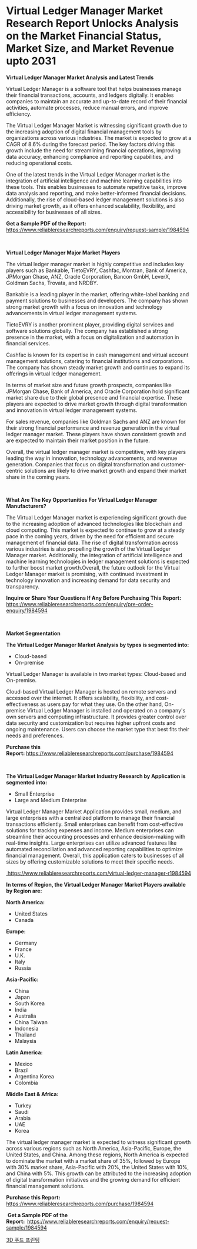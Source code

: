 <p><h1>Virtual Ledger Manager Market Research Report Unlocks Analysis on the Market Financial Status, Market Size, and Market Revenue upto 2031</h1></p><p><strong>Virtual Ledger Manager Market Analysis and Latest Trends</strong></p>
<p><p>Virtual Ledger Manager is a software tool that helps businesses manage their financial transactions, accounts, and ledgers digitally. It enables companies to maintain an accurate and up-to-date record of their financial activities, automate processes, reduce manual errors, and improve efficiency.</p><p>The Virtual Ledger Manager Market is witnessing significant growth due to the increasing adoption of digital financial management tools by organizations across various industries. The market is expected to grow at a CAGR of 8.6% during the forecast period. The key factors driving this growth include the need for streamlining financial operations, improving data accuracy, enhancing compliance and reporting capabilities, and reducing operational costs.</p><p>One of the latest trends in the Virtual Ledger Manager market is the integration of artificial intelligence and machine learning capabilities into these tools. This enables businesses to automate repetitive tasks, improve data analysis and reporting, and make better-informed financial decisions. Additionally, the rise of cloud-based ledger management solutions is also driving market growth, as it offers enhanced scalability, flexibility, and accessibility for businesses of all sizes.</p></p>
<p><strong>Get a Sample PDF of the Report:&nbsp;</strong> <a href="https://www.reliableresearchreports.com/enquiry/request-sample/1984594">https://www.reliableresearchreports.com/enquiry/request-sample/1984594</a></p>
<p>&nbsp;</p>
<p><strong>Virtual Ledger Manager Major Market Players</strong></p>
<p><p>The virtual ledger manager market is highly competitive and includes key players such as Bankable, TietoEVRY, Cashfac, Montran, Bank of America, JPMorgan Chase, ANZ, Oracle Corporation, Bancon GmbH, LeverX, Goldman Sachs, Trovata, and NRDBY. </p><p>Bankable is a leading player in the market, offering white-label banking and payment solutions to businesses and developers. The company has shown strong market growth with a focus on innovation and technology advancements in virtual ledger management systems.</p><p>TietoEVRY is another prominent player, providing digital services and software solutions globally. The company has established a strong presence in the market, with a focus on digitalization and automation in financial services.</p><p>Cashfac is known for its expertise in cash management and virtual account management solutions, catering to financial institutions and corporations. The company has shown steady market growth and continues to expand its offerings in virtual ledger management.</p><p>In terms of market size and future growth prospects, companies like JPMorgan Chase, Bank of America, and Oracle Corporation hold significant market share due to their global presence and financial expertise. These players are expected to drive market growth through digital transformation and innovation in virtual ledger management systems.</p><p>For sales revenue, companies like Goldman Sachs and ANZ are known for their strong financial performance and revenue generation in the virtual ledger manager market. These players have shown consistent growth and are expected to maintain their market position in the future. </p><p>Overall, the virtual ledger manager market is competitive, with key players leading the way in innovation, technology advancements, and revenue generation. Companies that focus on digital transformation and customer-centric solutions are likely to drive market growth and expand their market share in the coming years.</p></p>
<p>&nbsp;</p>
<p><strong>What Are The Key Opportunities For Virtual Ledger Manager Manufacturers?</strong></p>
<p><p>The Virtual Ledger Manager market is experiencing significant growth due to the increasing adoption of advanced technologies like blockchain and cloud computing. This market is expected to continue to grow at a steady pace in the coming years, driven by the need for efficient and secure management of financial data. The rise of digital transformation across various industries is also propelling the growth of the Virtual Ledger Manager market. Additionally, the integration of artificial intelligence and machine learning technologies in ledger management solutions is expected to further boost market growth.Overall, the future outlook for the Virtual Ledger Manager market is promising, with continued investment in technology innovation and increasing demand for data security and transparency.</p></p>
<p><strong>Inquire or Share Your Questions If Any Before Purchasing This Report:</strong> <a href="https://www.reliableresearchreports.com/enquiry/pre-order-enquiry/1984594">https://www.reliableresearchreports.com/enquiry/pre-order-enquiry/1984594</a></p>
<p>&nbsp;</p>
<p><strong>Market Segmentation</strong></p>
<p><strong>The Virtual Ledger Manager Market Analysis by types is segmented into:</strong></p>
<p><ul><li>Cloud-based</li><li>On-premise</li></ul></p>
<p><p>Virtual Ledger Manager is available in two market types: Cloud-based and On-premise. </p><p>Cloud-based Virtual Ledger Manager is hosted on remote servers and accessed over the internet. It offers scalability, flexibility, and cost-effectiveness as users pay for what they use. On the other hand, On-premise Virtual Ledger Manager is installed and operated on a company's own servers and computing infrastructure. It provides greater control over data security and customization but requires higher upfront costs and ongoing maintenance. Users can choose the market type that best fits their needs and preferences.</p></p>
<p><strong>Purchase this Report:&nbsp;</strong><a href="https://www.reliableresearchreports.com/purchase/1984594">https://www.reliableresearchreports.com/purchase/1984594</a></p>
<p>&nbsp;</p>
<p><strong>The Virtual Ledger Manager Market Industry Research by Application is segmented into:</strong></p>
<p><ul><li>Small Enterprise</li><li>Large and Medium Enterprise</li></ul></p>
<p><p>Virtual Ledger Manager Market Application provides small, medium, and large enterprises with a centralized platform to manage their financial transactions efficiently. Small enterprises can benefit from cost-effective solutions for tracking expenses and income. Medium enterprises can streamline their accounting processes and enhance decision-making with real-time insights. Large enterprises can utilize advanced features like automated reconciliation and advanced reporting capabilities to optimize financial management. Overall, this application caters to businesses of all sizes by offering customizable solutions to meet their specific needs.</p></p>
<p><a href="https://www.reliableresearchreports.com/virtual-ledger-manager-r1984594">&nbsp;https://www.reliableresearchreports.com/virtual-ledger-manager-r1984594</a></p>
<p><strong>In terms of Region, the Virtual Ledger Manager Market Players available by Region are:</strong></p>
<p>
    <p> <strong> North America: </strong>
        <ul>
            <li>United States</li>
            <li>Canada</li>
        </ul>
        </p> 
    <p> <strong> Europe: </strong>
        <ul>
            <li>Germany</li>
            <li>France</li>
            <li>U.K.</li>
            <li>Italy</li>
            <li>Russia</li>
        </ul>
        </p> 
    <p> <strong> Asia-Pacific: </strong>
        <ul>
            <li>China</li>
            <li>Japan</li>
            <li>South Korea</li>
            <li>India</li>
            <li>Australia</li>
            <li>China Taiwan</li>
            <li>Indonesia</li>
            <li>Thailand</li>
            <li>Malaysia</li>
        </ul>
        </p> 
    <p> <strong> Latin America: </strong>
        <ul>
            <li>Mexico</li>
            <li>Brazil</li>
            <li>Argentina Korea</li>
            <li>Colombia</li>
        </ul>
        </p> 
    <p> <strong> Middle East & Africa: </strong>
        <ul>
            <li>Turkey</li>
            <li>Saudi</li>
            <li>Arabia</li>
            <li>UAE</li>
            <li>Korea</li>
        </ul>
    </p>
    </p>
<p><p>The virtual ledger manager market is expected to witness significant growth across various regions such as North America, Asia-Pacific, Europe, the United States, and China. Among these regions, North America is expected to dominate the market with a market share of 35%, followed by Europe with 30% market share, Asia-Pacific with 20%, the United States with 10%, and China with 5%. This growth can be attributed to the increasing adoption of digital transformation initiatives and the growing demand for efficient financial management solutions.</p></p>
<p><strong>Purchase this Report: </strong><a href="https://www.reliableresearchreports.com/purchase/1984594">https://www.reliableresearchreports.com/purchase/1984594</a></p>
<p>&nbsp;<strong>Get a Sample PDF of the Report:&nbsp;&nbsp;</strong><a href="https://www.reliableresearchreports.com/enquiry/request-sample/1984594">https://www.reliableresearchreports.com/enquiry/request-sample/1984594</a></p>
<p><strong></strong></p>
<p><p><a href="https://github.com/RonSpencer61/Market-Research-Report-List-1/blob/main/908778461988.md">3D 푸드 프린팅</a></p></p>